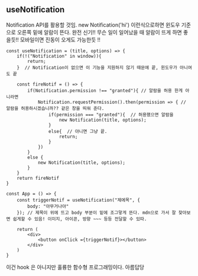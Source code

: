 ## useNotification

Notification API를 활용할 것임. new Notification('hi') 이런식으로하면 윈도우 기준으로 오른쪽 밑에 알람이 뜬다. 완전 신기!!
무슨 일이 일어났을 때 알람이 뜨게 하면 좋을듯!! 모바일이면 진동이 오게도 가능한듯 !!

    const useNotification = (title, options) => {
        if(!("Notification" in window)){
            return;
        }  // Notification이 없으면 이 기능을 지원하지 않기 때문에 끝, 윈도우가 아니여도 끝

        const fireNotif = () => {
            if(Notification.permission !== "granted"){ // 알람을 허용 한게 아니라면
                Notification.requestPermission().then(permission => { // 알람을 허용하시겠습니까?? 같은 창을 띄워 준다.
                    if(permission === "granted"){  // 허용했으면 알람을
                        new Notification(title, options);
                    }
                    else{  // 아니면 그냥 끝.
                        return;
                    }
                })
            }
            else {
                new Notification(title, options);
            }
        }
        return fireNotif
    }

    const App = () => {
        const triggerNotif = useNotification("제에목", {
            body: "아무거나아"
        }); // 제목이 위에 뜨고 body 부분이 밑에 조그맣게 뜬다. mdn으로 가서 잘 찾아보면 쉽게할 수 있음! 이미지, 아이콘, 방향 ~~~ 등등 전달할 수 있따.

        return (
            <div>
                <button onClick ={triggerNotif}></button>
            </div>
        )
    }


이건 hook 은 아니지만 훌륭한 함수형 프로그래밍이다. 아름답당